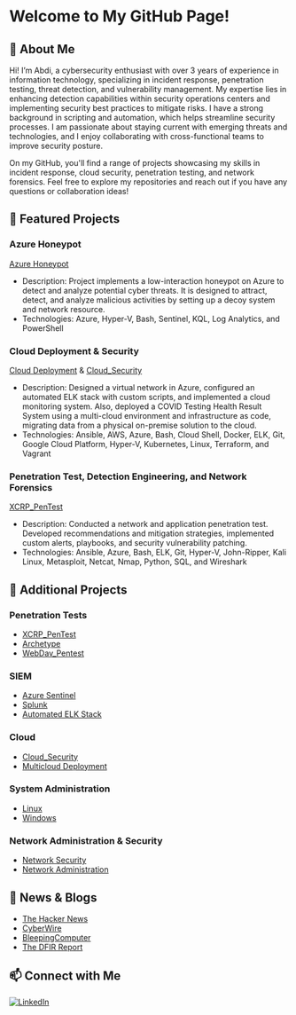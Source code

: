 # Welcome to My GitHub Page!

## 👋 About Me
Hi! I’m Abdi, a cybersecurity enthusiast with over 3 years of experience in information technology, specializing in incident response, penetration testing, threat detection, and vulnerability management. My expertise lies in enhancing detection capabilities within security operations centers and implementing security best practices to mitigate risks. I have a strong background in scripting and automation, which helps streamline security processes. I am passionate about staying current with emerging threats and technologies, and I enjoy collaborating with cross-functional teams to improve security posture.

On my GitHub, you'll find a range of projects showcasing my skills in incident response, cloud security, penetration testing, and network forensics. Feel free to explore my repositories and reach out if you have any questions or collaboration ideas!

## 🌟 Featured Projects
### Azure Honeypot
[Azure Honeypot](https://github.com/aele1401/Azure-Honeypot)

- Description: Project implements a low-interaction honeypot on Azure to detect and analyze potential cyber threats. It is designed to attract, detect, and analyze malicious activities by setting up a decoy system and network resource. 
- Technologies: Azure, Hyper-V, Bash, Sentinel, KQL, Log Analytics, and PowerShell

### Cloud Deployment & Security
[Cloud Deployment](https://github.com/aele1401/Luxxy) & [Cloud_Security](https://github.com/aele1401/Cloud_Security)
- Description: Designed a virtual network in Azure, configured an automated ELK stack with custom scripts, and implemented a cloud monitoring system. Also, deployed a COVID Testing Health Result System using a multi-cloud environment and infrastructure as code, migrating data from a physical on-premise solution to the cloud.
- Technologies: Ansible, AWS, Azure, Bash, Cloud Shell, Docker, ELK, Git, Google Cloud Platform, Hyper-V, Kubernetes, Linux, Terraform, and Vagrant

### Penetration Test, Detection Engineering, and Network Forensics
[XCRP_PenTest](https://github.com/aele1401/XCRP_PenTest)
- Description: Conducted a network and application penetration test. Developed recommendations and mitigation strategies, implemented custom alerts, playbooks, and security vulnerability patching.
- Technologies: Ansible, Azure, Bash, ELK, Git, Hyper-V, John-Ripper, Kali Linux, Metasploit, Netcat, Nmap, Python, SQL, and Wireshark

## 🔭 Additional Projects
### Penetration Tests
- [XCRP_PenTest](https://github.com/aele1401/XCRP_PenTest)
- [Archetype](https://github.com/aele1401/HacktheBox/tree/main/Archetype)
- [WebDav_Pentest](https://github.com/aele1401/WebDav_Pentest)

### SIEM
- [Azure Sentinel](https://github.com/aele1401/Azure-Honeypot)
- [Splunk](https://github.com/aele1401/SIEM)
- [Automated ELK Stack](https://github.com/aele1401/Cloud_Security)

### Cloud
- [Cloud_Security](https://github.com/aele1401/Cloud_Security)
- [Multicloud Deployment](https://github.com/aele1401/Luxxy)

### System Administration
- [Linux](https://github.com/aele1401/Linux)
- [Windows](https://github.com/aele1401/Windows)

### Network Administration & Security
- [Network Security](https://github.com/aele1401/Network-Security)
- [Network Administration](https://github.com/aele1401/Network-Security)

## 🌱 News & Blogs
- [The Hacker News](https://thehackernews.com/)
- [CyberWire](https://thecyberwire.com/)
- [BleepingComputer](https://www.bleepingcomputer.com/)
- [The DFIR Report](https://thedfirreport.com/)

## 📫 Connect with Me
[![LinkedIn](https://img.shields.io/badge/LinkedIn-Connect-blue?style=flat&logo=linkedin)](https://www.linkedin.com/in/abdi-e-21a052138/)


